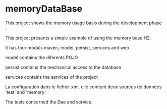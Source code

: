 # memoryDataBase
 This project shows the memory usage basis during the development phase .
 
 
This project presents a simple example of using the memory base H2.

It has four moduls maven, model, persist, services and web 

model contains the diferents POJO

persist contains the mechanical access to the database

services contains the services of the project

La configuration dans le fichier xml, elle contient deux sources de données 'test' and 'memory'

The tests concerned the Dao and service.
